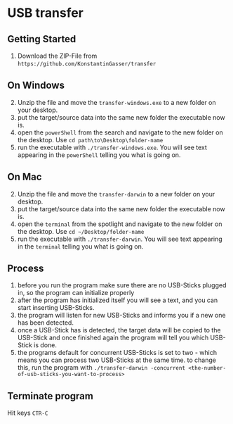 # USB transfer


## Getting Started
1. Download the ZIP-File from `https://github.com/KonstantinGasser/transfer`


## On Windows
2. Unzip the file and move the `transfer-windows.exe` to a new folder on your desktop.
3. put the target/source data into the same new folder the executable now is.
4. open the `powerShell` from the search and navigate to the new folder on the desktop. Use `cd path\to\Desktop\folder-name`
5. run the executable with `./transfer-windows.exe`. You will see text appearing in the `powerShell` telling you what is going on.

## On Mac
2. Unzip the file and move the `transfer-darwin` to a new folder on your desktop.
3. put the target/source data into the same new folder the executable now is.
4. open the `terminal` from the spotlight and navigate to the new folder on the desktop. Use `cd ~/Desktop/folder-name`
5. run the executable with `./transfer-darwin`. You will see text appearing in the `terminal` telling you what is going on.


## Process
1. before you run the program make sure there are no USB-Sticks plugged in, so the program can initialize properly
2. after the program has initialized itself you will see a text, and you can start inserting USB-Sticks.
3. the program will listen for new USB-Sticks and informs you if a new one has been detected. 
4. once a USB-Stick has is detected, the target data will be copied to the USB-Stick and once finished again the program will tell you which USB-Stick is done.
5. the programs default for concurrent USB-Sticks is set to two - which means you can process two USB-Sticks at the same time. to change this, run the program with
`./transfer-darwin -concurrent <the-number-of-usb-sticks-you-want-to-process>`

## Terminate program
Hit keys `CTR-C`